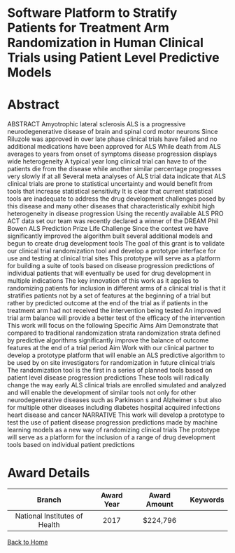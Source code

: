 
Software Platform to Stratify Patients for Treatment Arm Randomization in Human Clinical Trials using Patient Level Predictive Models
=====================================================================================================================================

# Abstract


ABSTRACT
Amyotrophic lateral sclerosis  ALS  is a progressive neurodegenerative disease of brain and spinal cord motor
neurons  Since Riluzole was approved in       over    late phase clinical trials have failed and no additional
medications have been approved for ALS  While death from ALS averages   to   years from onset of
symptoms  disease progression displays wide heterogeneity  A typical year long clinical trial can have    to
    of the patients die from the disease while another similar percentage progresses very slowly if at all 
Several meta analyses of ALS trial data indicate that ALS clinical trials are prone to statistical uncertainty and
would benefit from tools that increase statistical sensitivity  It is clear that current statistical tools are
inadequate to address the drug development challenges posed by this disease and many other diseases that
characteristically exhibit high heterogeneity in disease progression 
Using the recently available ALS PRO ACT data set  our team was recently declared a winner of the DREAM
Phil Bowen ALS Prediction Prize Life Challenge  Since the contest  we have significantly improved the
algorithm  built several additional models and begun to create drug development tools  The goal of this grant is
to validate our clinical trial randomization tool and develop a prototype interface for use and testing at clinical
trial sites  This prototype will serve as a platform for building a suite of tools based on disease progression
predictions of individual patients that will eventually be used for drug development in multiple indications 
The key innovation of this work  as it applies to randomizing patients for inclusion in different arms of a clinical
trial is that it stratifies patients not by a set of features at the beginning of a trial  but rather by predicted
outcome at the end of the trial as if patients in the treatment arm had not received the intervention being
tested  An improved trial arm balance will provide a better test of the efficacy of the intervention 
This work will focus on the following Specific Aims 
Aim    Demonstrate that  compared to traditional randomization strata  randomization strata defined by
predictive algorithms significantly improve the balance of outcome features at the end of a trial period 
Aim    Work with our clinical partner to develop a prototype platform that will enable an ALS predictive
algorithm to be used by on site investigators for randomization in future clinical trials 
The randomization tool is the first in a series of planned tools based on patient level disease progression
predictions  These tools will radically change the way early ALS clinical trials are enrolled  simulated and
analyzed and will enable the development of similar tools  not only for other neurodegenerative diseases such
as Parkinson s and Alzheimer s  but also for multiple other diseases including diabetes  hospital acquired
infections  heart disease and cancer NARRATIVE
This work will develop a prototype to test the use of patient disease progression predictions made by machine
learning models as a new way of randomizing clinical trials  The prototype will serve as a platform for the
inclusion of a range of drug development tools based on individual patient predictions  

# Award Details

|Branch|Award Year|Award Amount|Keywords|
| :---: | :---: | :---: | :---: |
|National Institutes of Health|2017|$224,796||
  
  


[Back to Home](https://github.com/chrischow/dod_sbir_awards#2483)